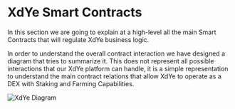# XdYe Smart Contracts

In this section we are going to explain at a high-level all the main Smart Contracts that will regulate XdYe business logic.

In order to understand the overall contract interaction we have designed a diagram that tries to summarize it. This does not represent all possible interactions that our XdYe platform can handle, it is a simple representation to understand the main contract relations that allow XdYe to operate as a DEX with Staking and Farming Capabilities.

![XdYe Diagram ](https://user-images.githubusercontent.com/60660530/203542172-dd207998-02b7-4014-b849-1ec9716167bb.png)
